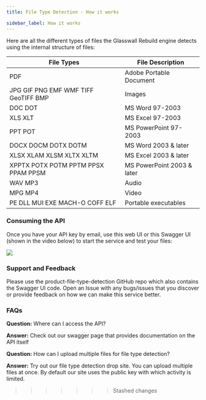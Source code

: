 ```yaml
---
title: File Type Detection - How it works

sidebar_label: How it works
---
```


Here are all the different types of files the Glasswall Rebuild engine detects using the internal structure of files:


| File Types |	File Description |
| -------       | ---------- |
| PDF           |	 Adobe Portable Document |
| JPG GIF PNG EMF WMF TIFF GeoTIFF BMP |	Images  |
| DOC DOT       |	MS Word 97-2003 |   
| XLS XLT       |	MS Excel 97-2003 |
| PPT POT       |	MS PowerPoint 97-2003 |
| DOCX DOCM DOTX DOTM |	MS Word 2003 & later |
| XLSX XLAM XLSM XLTX XLTM | MS Excel 2003 & later |
| XPPTX POTX POTM PPTM PPSX PPAM PPSM |	MS PowerPoint 2003 & later |
| WAV MP3   	| Audio |
| MPG MP4       | Video |
| PE DLL MUI EXE MACH-O COFF ELF |	Portable executables |

### Consuming the API
Once you have your API key by email, use this web UI or this Swagger UI (shown in the video below) to start the service and test your files:

[![](https://res.cloudinary.com/marcomontalbano/image/upload/v1588601215/video_to_markdown/images/youtube--pEvt85P7Y9Y-c05b58ac6eb4c4700831b2b3070cd403.jpg)](https://www.youtube.com/embed/pEvt85P7Y9Y "")

### Support and Feedback
Please use the product-file-type-detection GitHub repo which also contains the Swagger UI code. Open an Issue with any bugs/issues that you discover or provide feedback on how we can make this service better.

### FAQs
**Question:** Where can I access the API?

**Answer:** Check out our swagger page that provides documentation on the API itself

**Question:** How can I upload multiple files for file type detection?

**Answer:** Try out our file type detection drop site. You can upload multiple files at once. By default our site uses the public key with which activity is limited.
>>>>>>> Stashed changes
